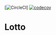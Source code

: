 [![CircleCI](https://circleci.com/gh/CBarraford/lotto/tree/master.svg?style=svg&circle-token=e41380660a1b6ecd373ffc742a8f6df7cd821bcb)]
[![codecov](https://codecov.io/gh/CBarraford/lotto/branch/master/graph/badge.svg?token=e1O9Ww2XUC)](https://codecov.io/gh/CBarraford/lotto)


Lotto
=====
